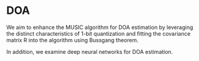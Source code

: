 # DOA
We aim to enhance the MUSIC algorithm for DOA estimation by leveraging the distinct characteristics of 1-bit quantization and fitting the covariance matrix R into the algorithm using Bussgang theorem. 

In addition, we examine deep neural networks for DOA estimation.

